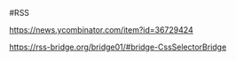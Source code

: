 #RSS

https://news.ycombinator.com/item?id=36729424

https://rss-bridge.org/bridge01/#bridge-CssSelectorBridge
